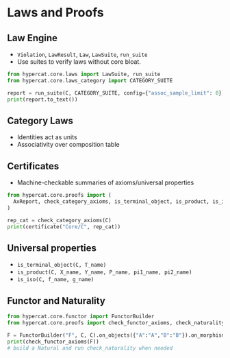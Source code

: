 # Laws and Proofs

## Law Engine
- `Violation`, `LawResult`, `Law`, `LawSuite`, `run_suite`
- Use suites to verify laws without core bloat.

```python
from hypercat.core.laws import LawSuite, run_suite
from hypercat.core.laws_category import CATEGORY_SUITE

report = run_suite(C, CATEGORY_SUITE, config={"assoc_sample_limit": 0})
print(report.to_text())
```

## Category Laws
- Identities act as units
- Associativity over composition table

## Certificates
- Machine-checkable summaries of axioms/universal properties

```python
from hypercat.core.proofs import (
  AxReport, check_category_axioms, is_terminal_object, is_product, is_iso, check_simplex_thin, certificate
)

rep_cat = check_category_axioms(C)
print(certificate("Core/C", rep_cat))
```

## Universal properties
- `is_terminal_object(C, T_name)`
- `is_product(C, X_name, Y_name, P_name, pi1_name, pi2_name)`
- `is_iso(C, f_name, g_name)`

## Functor and Naturality
```python
from hypercat.core.functor import FunctorBuilder
from hypercat.core.proofs import check_functor_axioms, check_naturality

F = FunctorBuilder("F", C, C).on_objects({"A":"A","B":"B"}).on_morphisms({"f":"f"}).build()
print(check_functor_axioms(F))
# build a Natural and run check_naturality when needed
```
